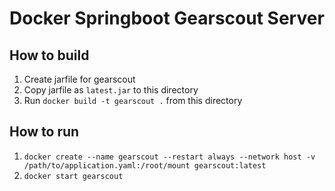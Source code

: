 # Docker Springboot Gearscout Server

## How to build

1. Create jarfile for gearscout
2. Copy jarfile as `latest.jar` to this directory
3. Run `docker build -t gearscout .` from this directory

## How to run

1. `docker create --name gearscout --restart always --network host -v /path/to/application.yaml:/root/mount gearscout:latest`
2. `docker start gearscout`
